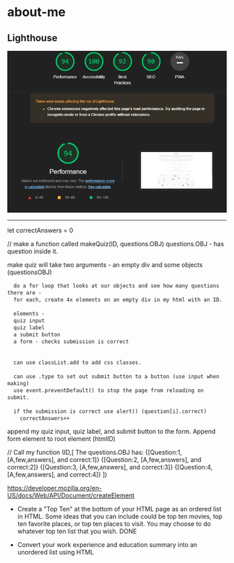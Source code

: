 # about-me

## Lighthouse

![lighthosue](lighthouse.jpg)


---

let correctAnswers = 0

// make a function called makeQuiz(ID, questions.OBJ)
questions.OBJ - has question inside it. 


make quiz will take two arguments - an empty div and some objects (questionsOBJ)

      do a for loop that looks at our objects and see how many questions there are -
      for each, create 4x elements on an empty div in my html with an ID. 

      elements -
      quiz input
      quiz label
      a submit button
      a form - checks submission is correct


      can use classList.add to add css classes.

      can use .type to set out submit button to a button (use input when making)
      use event.preventDefault() to stop the page from reloading on submit.

      if the submission is correct use alert() (question[i].correct)
        correctAnswers++

append my quiz input, quiz label, and submit button to the form. 
Append form element to root element (htmlID)

//
Call my function (ID,[
The questions.OBJ has: 
                {[Question:1, [A,few,answers], and correct:1]}
                {[Question:2, [A,few,answers], and correct:2]}
                {[Question:3, [A,few,answers], and correct:3]}
                {[Question:4, [A,few,answers], and correct:4]}
])

https://developer.mozilla.org/en-US/docs/Web/API/Document/createElement

- Create a "Top Ten" at the bottom of your HTML page as an ordered list in HTML. Some ideas that you can include could be top ten movies, top ten favorite places, or top ten places to visit. You may choose to do whatever top ten list that you wish. DONE


- Convert your work experience and education summary into an unordered list using HTML 